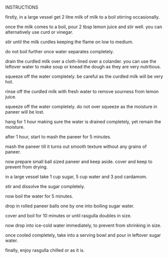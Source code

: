 INSTRUCTIONS

firstly, in a large vessel get 2 litre milk of milk to a boil stirring occasionally.

once the milk comes to a boil, pour 2 tbsp lemon juice and stir well. you can alternatively use curd or vinegar.

stir until the milk curdles keeping the flame on low to medium.

do not boil further once water separates completely.

drain the curdled milk over a cloth-lined over a colander. you can use the leftover water to make soup or knead the dough as they are very nutritious.

squeeze off the water completely. be careful as the curdled milk will be very hot.

rinse off the curdled milk with fresh water to remove sourness from lemon juice.

squeeze off the water completely. do not over squeeze as the moisture in paneer will be lost.

hang for 1 hour making sure the water is drained completely, yet remain the moisture.

after 1 hour, start to mash the paneer for 5 minutes.

mash the paneer till it turns out smooth texture without any grains of paneer.

now prepare small ball sized paneer and keep aside. cover and keep to prevent from drying.

in a large vessel take 1 cup sugar, 5 cup water and 3 pod cardamom.

stir and dissolve the sugar completely.

now boil the water for 5 minutes.

drop in rolled paneer balls one by one into boiling sugar water.

cover and boil for 10 minutes or until rasgulla doubles in size.

now drop into ice-cold water immediately, to prevent from shrinking in size.

once cooled completely, take into a serving bowl and pour in leftover sugar water.

finally, enjoy rasgulla chilled or as it is.